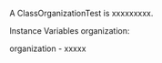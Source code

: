 A ClassOrganizationTest is xxxxxxxxx.Instance Variables	organization:		<Object>organization	- xxxxx